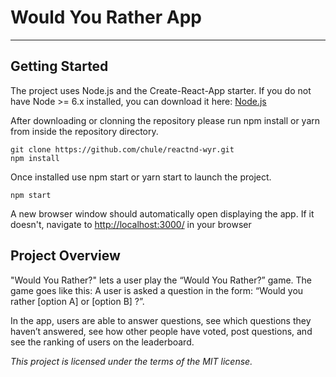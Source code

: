 # Would You Rather App
---

## Getting Started

The project uses Node.js and the Create-React-App starter.  If you do not have Node >= 6.x installed, you can download it here: [Node.js](https://nodejs.org/en/)

After downloading or clonning the repository please run npm install or yarn from inside the repository directory.
```
git clone https://github.com/chule/reactnd-wyr.git
npm install
```

Once installed use npm start or yarn start to launch the project.
```
npm start
```

A new browser window should automatically open displaying the app.  If it doesn't, navigate to [http://localhost:3000/](http://localhost:3000/) in your browser

## Project Overview

"Would You Rather?" lets a user play the “Would You Rather?” game. The game goes like this: A user is asked a question in the form: “Would you rather [option A] or [option B] ?”. 

In the app, users are able to answer questions, see which questions they haven’t answered, see how other people have voted, post questions, and see the ranking of users on the leaderboard.


*This project is licensed under the terms of the MIT license.*